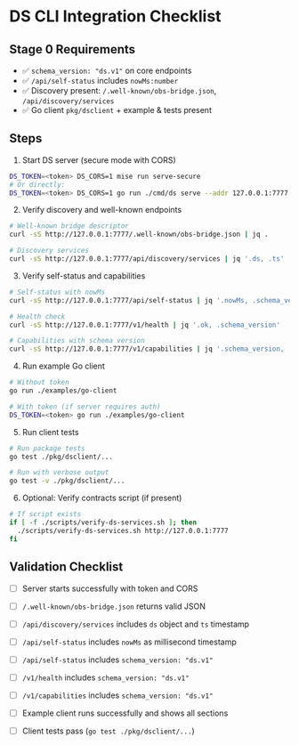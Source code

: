 # DS CLI Integration Checklist

## Stage 0 Requirements
- ✅ `schema_version: "ds.v1"` on core endpoints
- ✅ `/api/self-status` includes `nowMs:number`
- ✅ Discovery present: `/.well-known/obs-bridge.json`, `/api/discovery/services`
- ✅ Go client `pkg/dsclient` + example & tests present

## Steps

1) Start DS server (secure mode with CORS)

```bash
DS_TOKEN=<token> DS_CORS=1 mise run serve-secure
# Or directly:
DS_TOKEN=<token> DS_CORS=1 go run ./cmd/ds serve --addr 127.0.0.1:7777
```

2) Verify discovery and well-known endpoints

```bash
# Well-known bridge descriptor
curl -sS http://127.0.0.1:7777/.well-known/obs-bridge.json | jq .

# Discovery services
curl -sS http://127.0.0.1:7777/api/discovery/services | jq '.ds, .ts'
```

3) Verify self-status and capabilities

```bash
# Self-status with nowMs
curl -sS http://127.0.0.1:7777/api/self-status | jq '.nowMs, .schema_version'

# Health check
curl -sS http://127.0.0.1:7777/v1/health | jq '.ok, .schema_version'

# Capabilities with schema version
curl -sS http://127.0.0.1:7777/v1/capabilities | jq '.schema_version, .endpoints'
```

4) Run example Go client

```bash
# Without token
go run ./examples/go-client

# With token (if server requires auth)
DS_TOKEN=<token> go run ./examples/go-client
```

5) Run client tests

```bash
# Run package tests
go test ./pkg/dsclient/...

# Run with verbose output
go test -v ./pkg/dsclient/...
```

6) Optional: Verify contracts script (if present)

```bash
# If script exists
if [ -f ./scripts/verify-ds-services.sh ]; then
  ./scripts/verify-ds-services.sh http://127.0.0.1:7777
fi
```

## Validation Checklist

- [ ] Server starts successfully with token and CORS
- [ ] `/.well-known/obs-bridge.json` returns valid JSON
- [ ] `/api/discovery/services` includes `ds` object and `ts` timestamp
- [ ] `/api/self-status` includes `nowMs` as millisecond timestamp
- [ ] `/api/self-status` includes `schema_version: "ds.v1"`
- [ ] `/v1/health` includes `schema_version: "ds.v1"`
- [ ] `/v1/capabilities` includes `schema_version: "ds.v1"`
- [ ] Example client runs successfully and shows all sections
- [ ] Client tests pass (`go test ./pkg/dsclient/...`)

